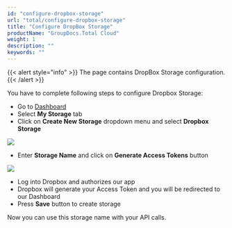 ```yaml
---
id: "configure-dropbox-storage"
url: "total/configure-dropbox-storage"
title: "Configure DropBox Storage"
productName: "GroupDocs.Total Cloud"
weight: 1
description: ""
keywords: ""
---
```


{{< alert style="info" >}}
The page contains DropBox Storage configuration.
{{< /alert >}}

You have to complete following steps to configure Dropbox Storage:

* Go to [Dashboard](https://dashboard.groupdocs.cloud)
* Select **My Storage** tab
* Click on **Create New Storage** dropdown menu and select **Dropbox Storage**

![](total/images/StorageList.PNG)

* Enter **Storage Name** and click on **Generate Access Tokens** button

![](total/images/DropBoxStorage.PNG)

* Log into Dropbox and authorizes our app
* Dropbox will generate your Access Token and you will be redirected to our Dashboard
* Press **Save** button to create storage

Now you can use this storage name with your API calls.
